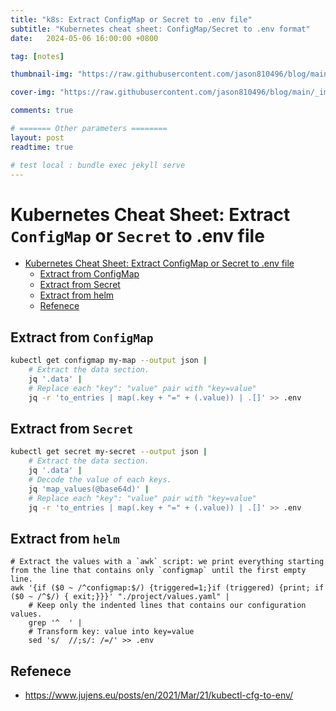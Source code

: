 ```yaml
---
title: "k8s: Extract ConfigMap or Secret to .env file"
subtitle: "Kubernetes cheat sheet: ConfigMap/Secret to .env format"
date:   2024-05-06 16:00:00 +0800

tag: [notes]

thumbnail-img: "https://raw.githubusercontent.com/jason810496/blog/main/_images/k8s-thumbnail.png" #1:1 (450:450)

cover-img: "https://raw.githubusercontent.com/jason810496/blog/main/_images/k8s-banner.png"

comments: true

# ======= Other parameters ========
layout: post
readtime: true

# test local : bundle exec jekyll serve
---
```


# Kubernetes Cheat Sheet: Extract `ConfigMap` or `Secret` to .env file


* [Kubernetes Cheat Sheet: Extract ConfigMap or Secret to .env file](#kubernetes-cheat-sheet-extract-configmap-or-secret-to-env-file)
    * [Extract from ConfigMap](#extract-from-configmap)
    * [Extract from Secret](#extract-from-secret)
    * [Extract from helm](#extract-from-helm)
    * [Refenece](#refenece)



## Extract from `ConfigMap`


```bash
kubectl get configmap my-map --output json |
    # Extract the data section.
    jq '.data' |
    # Replace each "key": "value" pair with "key=value"
    jq -r 'to_entries | map(.key + "=" + (.value)) | .[]' >> .env
```


## Extract from `Secret`


```bash
kubectl get secret my-secret --output json |
    # Extract the data section.
    jq '.data' |
    # Decode the value of each keys.
    jq 'map_values(@base64d)' |
    # Replace each "key": "value" pair with "key=value"
    jq -r 'to_entries | map(.key + "=" + (.value)) | .[]' >> .env
```


## Extract from `helm`


```
# Extract the values with a `awk` script: we print everything starting from the line that contains only `configmap` until the first empty line.
awk '{if ($0 ~ /^configmap:$/) {triggered=1;}if (triggered) {print; if ($0 ~ /^$/) { exit;}}}' "./project/values.yaml" |
    # Keep only the indented lines that contains our configuration values.
    grep '^  ' |
    # Transform key: value into key=value
    sed 's/  //;s/: /=/' >> .env
```

## Refenece
- https://www.jujens.eu/posts/en/2021/Mar/21/kubectl-cfg-to-env/